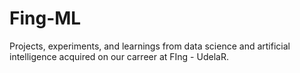 # Fing-ML
Projects, experiments, and learnings from data science and artificial intelligence acquired on our carreer at FIng - UdelaR.
